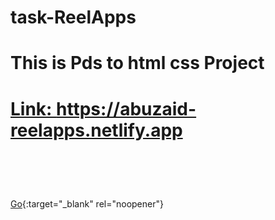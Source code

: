 # task-ReelApps
# This is Pds to html css Project
# <a href="https://abuzaid-reelapps.netlify.app" target="_blank" rel="noopener">Link: https://abuzaid-reelapps.netlify.app</a>
# <br/>
[Go](https://abuzaid-reelapps.netlify.app){:target="_blank" rel="noopener"}
